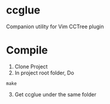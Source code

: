 # ccglue
Companion utility for Vim CCTree plugin

# Compile
1. Clone Project
2. In project root folder, Do
```
make
```
3. Get ccglue under the same folder
